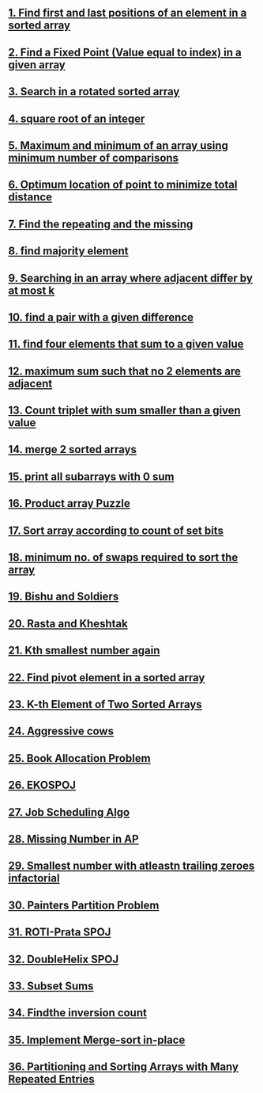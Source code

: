 ## [1. Find first and last positions of an element in a sorted array](https://github.com/singh7priyanshu/love_babbar_450_solutions/tree/main/searching%26sorting/Find%20first%20and%20last%20positions%20of%20an%20element%20in%20a%20sorted%20array)<br />
## [2. Find a Fixed Point (Value equal to index) in a given array](https://github.com/singh7priyanshu/love_babbar_450_solutions/tree/main/searching%26sorting/Find%20a%20Fixed%20Point%20(Value%20equal%20to%20index)%20in%20a%20given%20array)<br />
## [3. Search in a rotated sorted array](https://github.com/singh7priyanshu/love_babbar_450_solutions/blob/main/others/leetcode/Search%20in%20Rotated%20Sorted%20Array.cpp)<br />
## [4. square root of an integer](https://github.com/singh7priyanshu/love_babbar_450_solutions/tree/main/searching%26sorting/square%20root%20of%20an%20integer)<br />
## [5. Maximum and minimum of an array using minimum number of comparisons](https://github.com/singh7priyanshu/love_babbar_450_solutions/tree/main/searching%26sorting/Maximum%20and%20minimum%20of%20an%20array%20using%20minimum%20number%20of%20comparisons)<br />
## [6. Optimum location of point to minimize total distance](https://github.com/singh7priyanshu/love_babbar_450_solutions/tree/main/searching%26sorting/Optimum%20location%20of%20point%20to%20minimize%20total%20distance)<br />
## [7. Find the repeating and the missing](https://github.com/singh7priyanshu/love_babbar_450_solutions/tree/main/searching%26sorting/Find%20the%20repeating%20and%20the%20missing)<br />
## [8. find majority element](https://github.com/singh7priyanshu/love_babbar_450_solutions/tree/main/searching%26sorting/find%20majority%20element)<br />
## [9. Searching in an array where adjacent differ by at most k](https://github.com/singh7priyanshu/love_babbar_450_solutions/tree/main/searching%26sorting/Searching%20in%20an%20array%20where%20adjacent%20differ%20by%20at%20most%20k)<br />
## [10. find a pair with a given difference](https://github.com/singh7priyanshu/love_babbar_450_solutions/tree/main/searching%26sorting/find%20a%20pair%20with%20a%20given%20difference)<br />
## [11. find four elements that sum to a given value](https://github.com/singh7priyanshu/love_babbar_450_solutions/tree/main/searching%26sorting/find%20four%20elements%20that%20sum%20to%20a%20given%20value)<br />
## [12. maximum sum such that no 2 elements are adjacent](https://github.com/singh7priyanshu/love_babbar_450_solutions/tree/main/searching%26sorting/maximum%20sum%20such%20that%20no%202%20elements%20are%20adjacent)<br />
## [13. Count triplet with sum smaller than a given value](https://github.com/singh7priyanshu/love_babbar_450_solutions/tree/main/searching%26sorting/Count%20triplet%20with%20sum%20smaller%20than%20a%20given%20value)<br />
## [14. merge 2 sorted arrays](https://github.com/singh7priyanshu/love_babbar_450_solutions/tree/main/array/Merge%202%20sorted%20arrays%20without%20using%20Extra%20space)<br />
## [15. print all subarrays with 0 sum](https://github.com/singh7priyanshu/love_babbar_450_solutions/tree/main/searching%26sorting/print%20all%20subarrays%20with%200%20sum)<br />
## [16. Product array Puzzle](https://github.com/singh7priyanshu/love_babbar_450_solutions/tree/main/searching%26sorting/Product%20array%20Puzzle)<br />
## [17. Sort array according to count of set bits](https://github.com/singh7priyanshu/love_babbar_450_solutions/tree/main/searching%26sorting/Sort%20array%20according%20to%20count%20of%20set%20bits)<br />
## [18. minimum no. of swaps required to sort the array](https://github.com/singh7priyanshu/love_babbar_450_solutions/tree/main/searching%26sorting/minimum%20no.%20of%20swaps%20required%20to%20sort%20the%20array)<br />
## [19. Bishu and Soldiers](https://github.com/singh7priyanshu/love_babbar_450_solutions/tree/main/searching%26sorting/Bishu%20and%20Soldiers)<br />
## [20. Rasta and Kheshtak](https://github.com/singh7priyanshu/love_babbar_450_solutions/tree/main/searching%26sorting/Rasta%20and%20Kheshtak)<br />
## [21. Kth smallest number again](https://github.com/singh7priyanshu/love_babbar_450_solutions/tree/main/searching%26sorting/Kth%20smallest%20number%20again)<br />
## [22. Find pivot element in a sorted array](https://github.com/singh7priyanshu/love_babbar_450_solutions/tree/main/searching%26sorting/Find%20pivot%20element%20in%20a%20sorted%20array)<br />
## [23. K-th Element of Two Sorted Arrays](https://github.com/singh7priyanshu/love_babbar_450_solutions/tree/main/searching%26sorting/K-th%20Element%20of%20Two%20Sorted%20Arrays)<br />
## [24. Aggressive cows](https://github.com/singh7priyanshu/love_babbar_450_solutions/tree/main/searching%26sorting/Aggressive%20cows)<br />
## [25. Book Allocation Problem](https://github.com/singh7priyanshu/love_babbar_450_solutions/tree/main/searching%26sorting/Book%20Allocation%20Problem)<br />
## [26. EKOSPOJ](https://github.com/singh7priyanshu/love_babbar_450_solutions/tree/main/searching%26sorting/EKOSPOJ)<br />
## [27. Job Scheduling Algo](https://github.com/singh7priyanshu/love_babbar_450_solutions/tree/main/searching%26sorting/Job%20Scheduling%20Algo)<br />
## [28. Missing Number in AP](https://github.com/singh7priyanshu/love_babbar_450_solutions/tree/main/searching%26sorting/Missing%20Number%20in%20AP)<br />
## [29. Smallest number with atleastn trailing zeroes infactorial](https://github.com/singh7priyanshu/love_babbar_450_solutions/tree/main/searching%26sorting/Smallest%20number%20with%20atleastn%20trailing%20zeroes%20infactorial)<br />
## [30. Painters Partition Problem](https://github.com/singh7priyanshu/love_babbar_450_solutions/tree/main/searching%26sorting/Painters%20Partition%20Problem)<br />
## [31. ROTI-Prata SPOJ](https://github.com/singh7priyanshu/love_babbar_450_solutions/tree/main/searching%26sorting/ROTI-Prata%20SPOJ)<br />
## [32. DoubleHelix SPOJ](https://github.com/singh7priyanshu/love_babbar_450_solutions/tree/main/searching%26sorting/DoubleHelix%20SPOJ)<br />
## [33. Subset Sums](https://github.com/singh7priyanshu/love_babbar_450_solutions/tree/main/searching%26sorting/Subset%20Sums)<br />
## [34. Findthe inversion count](https://github.com/singh7priyanshu/love_babbar_450_solutions/tree/main/searching%26sorting/Findthe%20inversion%20count)<br />
## [35. Implement Merge-sort in-place](https://github.com/singh7priyanshu/love_babbar_450_solutions/tree/main/searching%26sorting/Implement%20Merge-sort%20in-place)<br />
## [36. Partitioning and Sorting Arrays with Many Repeated Entries](https://github.com/singh7priyanshu/love_babbar_450_solutions/tree/main/searching%26sorting/Partitioning%20and%20Sorting%20Arrays%20with%20Many%20Repeated%20Entries)<br />
